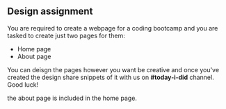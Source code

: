 ## Design assignment 

You are required to create a webpage for a coding bootcamp and you are tasked to create just two pages for them:
* Home page
* About page

You can deisgn the pages however you want be creative and once you've created the design share snippets of it with us on **#today-i-did** channel. Good luck!

the about page is included in the home page.